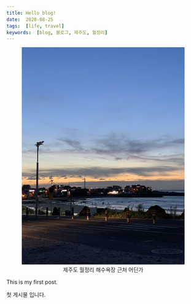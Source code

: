 ```yaml
---
title: Hello blog!  
date:  2020-08-25 
tags:  [life, travel]
keywords:  [blog, 블로그, 제주도, 월정리]  
---
```


<figure>
  <img src="img-1.png">
  <figcaption style='text-align: center'>제주도 월정리 해수욕장 근처 어딘가</figcaption>
</figure>

This is my first post.  

첫 게시물 입니다.
